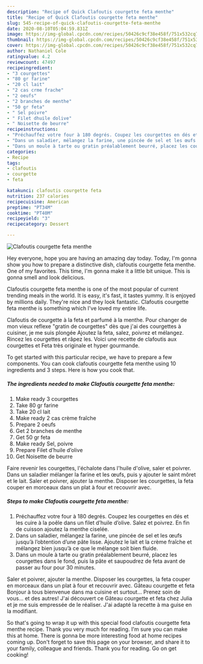 ```yaml
---
description: "Recipe of Quick Clafoutis courgette feta menthe"
title: "Recipe of Quick Clafoutis courgette feta menthe"
slug: 545-recipe-of-quick-clafoutis-courgette-feta-menthe
date: 2020-08-10T05:04:59.831Z
image: https://img-global.cpcdn.com/recipes/50426c9cf38e458f/751x532cq70/clafoutis-courgette-feta-menthe-photo-principale-de-la-recette.jpg
thumbnail: https://img-global.cpcdn.com/recipes/50426c9cf38e458f/751x532cq70/clafoutis-courgette-feta-menthe-photo-principale-de-la-recette.jpg
cover: https://img-global.cpcdn.com/recipes/50426c9cf38e458f/751x532cq70/clafoutis-courgette-feta-menthe-photo-principale-de-la-recette.jpg
author: Nathaniel Cole
ratingvalue: 4.2
reviewcount: 47497
recipeingredient:
- "3 courgettes"
- "80 gr farine"
- "20 cl lait"
- "2 cas crme frache"
- "2 oeufs"
- "2 branches de menthe"
- "50 gr feta"
- " Sel poivre"
- " Filet dhuile dolive"
- " Noisette de beurre"
recipeinstructions:
- "Préchauffez votre four à 180 degrés. Coupez les courgettes en dés et les cuire à la poêle dans un filet d’huile d’olive. Salez et poivrez. En fin de cuisson ajoutez la menthe ciselée."
- "Dans un saladier, mélangez la farine, une pincée de sel et les œufs jusqu’à l’obtention d’une pâte lisse. Ajoutez le lait et la crème fraîche et mélangez bien jusqu’à ce que le mélange soit bien fluide."
- "Dans un moule à tarte ou gratin préalablement beurré, placez les courgettes dans le fond, puis la pâte et saupoudrez de feta avant de passer au four pour 30 minutes."
categories:
- Recipe
tags:
- clafoutis
- courgette
- feta

katakunci: clafoutis courgette feta 
nutrition: 237 calories
recipecuisine: American
preptime: "PT34M"
cooktime: "PT40M"
recipeyield: "3"
recipecategory: Dessert

---
```



![Clafoutis courgette feta menthe](https://img-global.cpcdn.com/recipes/50426c9cf38e458f/751x532cq70/clafoutis-courgette-feta-menthe-photo-principale-de-la-recette.jpg)

Hey everyone, hope you are having an amazing day today. Today, I'm gonna show you how to prepare a distinctive dish, clafoutis courgette feta menthe. One of my favorites. This time, I'm gonna make it a little bit unique. This is gonna smell and look delicious.

Clafoutis courgette feta menthe is one of the most popular of current trending meals in the world. It is easy, it's fast, it tastes yummy. It is enjoyed by millions daily. They're nice and they look fantastic. Clafoutis courgette feta menthe is something which I've loved my entire life.

Clafoutis de courgette à la feta et parfumé à la menthe. Pour changer de mon vieux reflexe &#34;gratin de courgettes&#34; dès que j&#39;ai des courgettes à cuisiner, je me suis plongée Ajoutez la feta, salez, poivrez et mélangez. Rincez les courgettes et râpez les. Voici une recette de clafoutis aux courgettes et Feta très originale et hyper gourmande.


To get started with this particular recipe, we have to prepare a few components. You can cook clafoutis courgette feta menthe using 10 ingredients and 3 steps. Here is how you cook that.

<!--inarticleads1-->

##### The ingredients needed to make Clafoutis courgette feta menthe:

1. Make ready 3 courgettes
1. Take 80 gr farine
1. Take 20 cl lait
1. Make ready 2 cas crème fraîche
1. Prepare 2 oeufs
1. Get 2 branches de menthe
1. Get 50 gr feta
1. Make ready  Sel, poivre
1. Prepare  Filet d’huile d’olive
1. Get  Noisette de beurre


Faire revenir les courgettes, l&#39;échalote dans l&#39;huile d&#39;olive, saler et poivrer. Dans un saladier mélanger la farine et les œufs, puis y ajouter le saint môret et le lait. Saler et poivrer, ajouter la menthe. Disposer les courgettes, la feta couper en morceaux dans un plat à four et recouvrir avec. 

<!--inarticleads2-->

##### Steps to make Clafoutis courgette feta menthe:

1. Préchauffez votre four à 180 degrés. Coupez les courgettes en dés et les cuire à la poêle dans un filet d’huile d’olive. Salez et poivrez. En fin de cuisson ajoutez la menthe ciselée.
1. Dans un saladier, mélangez la farine, une pincée de sel et les œufs jusqu’à l’obtention d’une pâte lisse. Ajoutez le lait et la crème fraîche et mélangez bien jusqu’à ce que le mélange soit bien fluide.
1. Dans un moule à tarte ou gratin préalablement beurré, placez les courgettes dans le fond, puis la pâte et saupoudrez de feta avant de passer au four pour 30 minutes.


Saler et poivrer, ajouter la menthe. Disposer les courgettes, la feta couper en morceaux dans un plat à four et recouvrir avec. Gâteau courgette et feta Bonjour à tous bienvenue dans ma cuisine et surtout… Prenez soin de vous… et des autres! J&#39;ai découvert ce Gâteau courgette et feta chez Julia et je me suis empressée de le réaliser. J&#39;ai adapté la recette à ma guise en la modifiant. 

So that's going to wrap it up with this special food clafoutis courgette feta menthe recipe. Thank you very much for reading. I'm sure you can make this at home. There is gonna be more interesting food at home recipes coming up. Don't forget to save this page on your browser, and share it to your family, colleague and friends. Thank you for reading. Go on get cooking!
